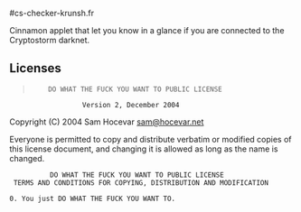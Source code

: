 #cs-checker-krunsh.fr

Cinnamon applet that let you know in a glance if you are connected to the Cryptostorm darknet.

## Licenses

>         DO WHAT THE FUCK YOU WANT TO PUBLIC LICENSE
                      Version 2, December 2004

   Copyright (C) 2004 Sam Hocevar <sam@hocevar.net>

   Everyone is permitted to copy and distribute verbatim or modified
   copies of this license document, and changing it is allowed as long
   as the name is changed.

              DO WHAT THE FUCK YOU WANT TO PUBLIC LICENSE
     TERMS AND CONDITIONS FOR COPYING, DISTRIBUTION AND MODIFICATION

    0. You just DO WHAT THE FUCK YOU WANT TO.
